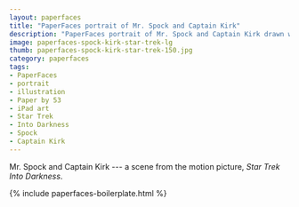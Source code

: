 ```yaml
---
layout: paperfaces
title: "PaperFaces portrait of Mr. Spock and Captain Kirk"
description: "PaperFaces portrait of Mr. Spock and Captain Kirk drawn with Paper by 53 on an iPad."
image: paperfaces-spock-kirk-star-trek-lg
thumb: paperfaces-spock-kirk-star-trek-150.jpg
category: paperfaces
tags: 
- PaperFaces
- portrait
- illustration
- Paper by 53
- iPad art
- Star Trek
- Into Darkness
- Spock
- Captain Kirk
---
```


Mr. Spock and Captain Kirk --- a scene from the motion picture, *Star Trek Into Darkness*.

{% include paperfaces-boilerplate.html %}